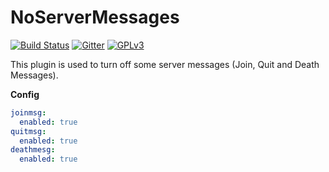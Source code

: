 # NoServerMessages

[![Build Status](https://travis-ci.org/Roman3349/NoServerMessages_Bukkit.svg?branch=master)](https://travis-ci.org/Roman3349/NoServerMessages_Bukkit)
[![Gitter](https://badges.gitter.im/Roman3349/NoServerMessages_Bukkit.svg)](https://gitter.im/Roman3349/NoServerMessages_Bukkit?utm_source=badge&utm_medium=badge&utm_campaign=pr-badge)
[![GPLv3](http://img.shields.io/badge/license-GPLv2-blue.svg)](LICENSE)

This plugin is used to turn off some server messages (Join, Quit and Death Messages).

**Config**

```YAML
joinmsg:
  enabled: true
quitmsg:
  enabled: true
deathmesg:
  enabled: true
```
